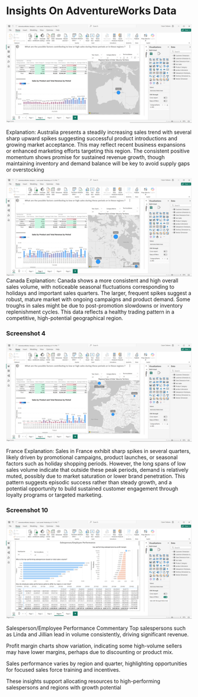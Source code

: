 # Insights On AdventureWorks Data
![Screenshot 2025-09-26 132112](Screenshots/Screenshot%202025-09-26%20132112%20-%20Copy.png)

Explanation:
Australia presents a steadily increasing sales trend with several sharp upward spikes suggesting successful product introductions and growing market acceptance. This may reflect recent business expansions or enhanced marketing efforts targeting this region. The consistent positive momentum shows promise for sustained revenue growth, though maintaining inventory and demand balance will be key to avoid supply gaps or overstocking

![Screenshot 2025-09-26 132130](Screenshots/Screenshot%202025-09-26%20132130%20-%20Copy.png)
Canada
Explanation:
Canada shows a more consistent and high overall sales volume, with noticeable seasonal fluctuations corresponding to holidays and important sales quarters. The larger, frequent spikes suggest a robust, mature market with ongoing campaigns and product demand. Some troughs in sales might be due to post-promotion slowdowns or inventory replenishment cycles. This data reflects a healthy trading pattern in a competitive, high-potential geographical region.

### Screenshot 4
![Screenshot 2025-09-26 132219 - Copy](Screenshots/Screenshot%202025-09-26%20132219%20-%20Copy.png)

France
Explanation:
Sales in France exhibit sharp spikes in several quarters, likely driven by promotional campaigns, product launches, or seasonal factors such as holiday shopping periods. However, the long spans of low sales volume indicate that outside these peak periods, demand is relatively muted, possibly due to market saturation or lower brand penetration. This pattern suggests episodic success rather than steady growth, and a potential opportunity to build sustained customer engagement through loyalty programs or targeted marketing.

### Screenshot 10
![Screenshot 2025-09-26 132502](Screenshots/Screenshot%202025-09-26%20132502.png)

Salesperson/Employee Performance Commentary
Top salespersons such as Linda and Jillian lead in volume consistently, driving significant revenue.

Profit margin charts show variation, indicating some high-volume sellers may have lower margins, perhaps due to discounting or product mix.

Sales performance varies by region and quarter, highlighting opportunities for focused sales force training and incentives.

These insights support allocating resources to high-performing salespersons and regions with growth potential
